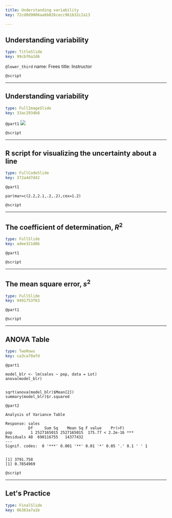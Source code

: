 ```yaml
---
title: Understanding variability
key: 72cd0d9806aa6b026cecc961b32c2a13

---
```

## Understanding variability

```yaml
type: TitleSlide
key: 99cbf6a2d6
```





`@lower_third`
name: Frees
title: Instructor

`@script`




---
## Understanding variability

```yaml
type: FullImageSlide
key: 33ac2934b8
```

`@part1`
![](https://assets.datacamp.com/production/repositories/2610/datasets/9ef67e0d61af6676df0dd2f4dee6a94cf7e7827a/Ch2UnderstandVariability.png)





`@script`




---
## R script for visualizing the uncertainty about a line

```yaml
type: FullCodeSlide
key: 372a4d7d42
```

`@part1`
```
par(mar=c(2.2,2.1,.2,.2),cex=1.2)

```





`@script`




---
## The coefficient of determination, $R^2$

```yaml
type: FullSlide
key: adee321d8b
```

`@part1`






`@script`




---
## The mean square error, $s^2$

```yaml
type: FullSlide
key: 9491753f63
```

`@part1`






`@script`




---
## ANOVA Table

```yaml
type: TwoRows
key: ca3ca70afd
```

`@part1`
```
model_blr <- lm(sales ~ pop, data = Lot)
anova(model_blr)


sqrt(anova(model_blr)$Mean[2])
summary(model_blr)$r.squared
```

`@part2`
```
Analysis of Variance Table

Response: sales
          Df     Sum Sq    Mean Sq F value    Pr(>F)    
pop        1 2527165015 2527165015  175.77 < 2.2e-16 ***
Residuals 48  690116755   14377432                      
---
Signif. codes:  0 '***' 0.001 '**' 0.01 '*' 0.05 '.' 0.1 ' ' 1


[1] 3791.758
[1] 0.7854969
```




`@script`




---
## Let's Practice

```yaml
type: FinalSlide
key: 06363a7a1b
```


